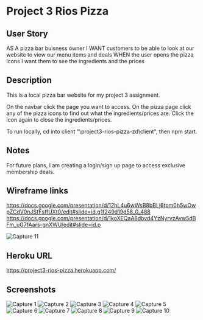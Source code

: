 # Project 3 Rios Pizza

## User Story
AS A pizza bar buisness owner
I WANT customers to be able to look at our website to view our menu items and deals
WHEN the user opens the pizza icons I want them to see the ingredients and the prices

## Description 
This is a local pizza bar website for my project 3 assignment.  

On the navbar click the page you want to access. On the pizza page click any of the pizza icons to find out what the ingredients/prices are. Click the icon again to close the ingredients/prices.

To run locally, cd into client "\project3-rios-pizza-zd\client", then npm start.

## Notes

For future plans, I am creating a login/sign up page to access exclusive membership deals. 

## Wireframe links 
https://docs.google.com/presentation/d/12hL4u6wWsB8bBLj6tpm0h5wOwpZCdV0nJSfFsffUXt0/edit#slide=id.g1f249d19d58_0_488
https://docs.google.com/presentation/d/1koXEQaA8dbvd4YzNyrvzAvw5dBFm_uG7fAars-gnXWU/edit#slide=id.p 

![Capture 11](https://user-images.githubusercontent.com/109838413/221475847-2ff006d5-e266-4406-a7ca-b6e5b11a1034.PNG)




## Heroku URL
https://project3-rios-pizza.herokuapp.com/

## Screenshots
![Capture 1](https://user-images.githubusercontent.com/109838413/221475863-4e961d5d-c8f6-4056-b774-acb0e69c9434.PNG)
![Capture 2](https://user-images.githubusercontent.com/109838413/221475871-b5d6b4d6-c192-4a2c-92a6-1ff97a3c53ea.PNG)
![Capture 3](https://user-images.githubusercontent.com/109838413/221475881-3848900e-6915-4d89-805e-f63e85bdfb47.PNG)
![Capture 4](https://user-images.githubusercontent.com/109838413/221475899-249a45c2-c9c8-4112-b79f-f9e4a4219354.PNG)
![Capture 5](https://user-images.githubusercontent.com/109838413/221475902-ba19bbc8-6190-49ff-9ad6-c0935e1ab943.PNG)
![Capture 6](https://user-images.githubusercontent.com/109838413/221475910-0c695bd9-9ab3-4c54-bd9b-bf407e6b2abe.PNG)
![Capture 7](https://user-images.githubusercontent.com/109838413/221475915-d3a62cbd-4c59-4e8d-bf5d-ffa24d03c978.PNG)
![Capture 8](https://user-images.githubusercontent.com/109838413/221475919-f1afa6a8-7eac-4a02-8f7a-fb198ebfcf7f.PNG)
![Capture 9](https://user-images.githubusercontent.com/109838413/221475925-746d2da7-71ce-4018-b8ee-ff8222be7050.PNG)
![Capture 10](https://user-images.githubusercontent.com/109838413/221475933-c23de273-38c3-49ac-a26d-aeb385fd77f6.PNG)

